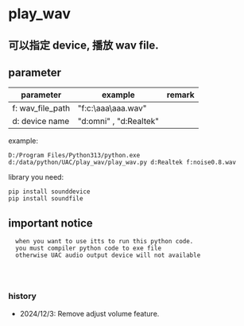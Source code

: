 # play_wav
## 可以指定 device, 播放 wav file. 
## parameter
| parameter | example | remark |
|---|---|---|
| f: wav_file_path| "f:c:\aaa\aaa.wav" |   |
| d: device name |  "d:omni" , "d:Realtek"|  |



example:
```
D:/Program Files/Python313/python.exe d:/data/python/UAC/play_wav/play_wav.py d:Realtek f:noise0.8.wav
```

library you need:
```
pip install sounddevice
pip install soundfile

```


## important notice
```
  when you want to use itts to run this python code.
  you must compiler python code to exe file 
  otherwise UAC audio output device will not available
  
  
  
```  

### history
- 2024/12/3:  Remove adjust volume feature. 